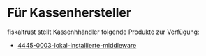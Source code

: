 # Für Kassenhersteller

fiskaltrust stellt Kassenhhändler folgende Produkte zur Verfügung:

-  [4445-0003-lokal-installierte-middleware](../compliance-as-a-service/produkte/4445-0003-lokal-installierte-middleware.md) 

